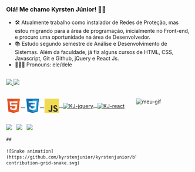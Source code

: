 ### Olá! Me chamo Kyrsten Júnior! 👋🏽

- 🛠️ Atualmente trabalho como instalador de Redes de Proteção, mas estou migrando para a área de programação, inicialmente no Front-end, e procuro uma oportunidade na área de Desenvolvedor.
- 📚 Estudo segundo semestre de Análise e Desenvolvimento de Sistemas. Além da faculdade, já fiz alguns cursos de HTML, CSS, Javascript, Git e Github, jQuery e React Js.
- 🧍🏽‍♂️ Pronouns: ele/dele

<br>

<div>
 <a href="https://github.com/kyrstenjunior">
 <img height="180em" src="https://github-readme-stats.vercel.app/api?username=kyrstenjunior&show_icons=true&theme=dracula&include_all_commits=true&count_private=true"/>
 <img height="180em" src="https://github-readme-stats.vercel.app/api/top-langs/?username=kyrstenjunior&layout=compact&langs_count=7&theme=dracula"/>
</div>

<br>

<div style="display: inline_block"><br>
  <img align="center" alt="KJ-html" height="40" width="40" src="https://raw.githubusercontent.com/devicons/devicon/master/icons/html5/html5-original.svg">&nbsp;&nbsp;
  <img align="center" alt="KJ-css" height="40" width="40" src="https://raw.githubusercontent.com/devicons/devicon/master/icons/css3/css3-original.svg">&nbsp;&nbsp;
  <img align="center" alt="KJ-js" height="40" width="40" src="https://raw.githubusercontent.com/devicons/devicon/master/icons/javascript/javascript-original.svg">&nbsp;&nbsp;
  <img align="center" alt="KJ-jquery" height="40" width="40" src="https://cdn.jsdelivr.net/gh/devicons/devicon/icons/jquery/jquery-original.svg" />&nbsp;&nbsp;
  <img align="center" alt="KJ-react" height="40" width="40" src="https://cdn.jsdelivr.net/gh/devicons/devicon/icons/react/react-original.svg" />
  <img align="right" alt="meu-gif" height="150px" width="150px" src="https://cdn.discordapp.com/attachments/965634054017912893/965634513667493998/Webp.net-gifmaker.gif">
</div>

  ##
  
  <div>
    <a href="mailto:kyrstenjr@gmail.com" target="_blank"><img src="https://img.shields.io/badge/Gmail-D14836?style=for-the-badge&logo=gmail&logoColor=white" target="_blank"></a>&nbsp;&nbsp;
     <a href="https://www.instagram.com/kyrstenjunior" target="_blank"><img src="https://img.shields.io/badge/Instagram-E4405F?style=for-the-badge&logo=instagram&logoColor=white" target="_blank"></a>&nbsp;&nbsp;
    <a href="https://www.linkedin.com/in/kyrstenjr/" target="_blank"><img src="https://img.shields.io/badge/LinkedIn-0077B5?style=for-the-badge&logo=linkedin&logoColor=white" target="_blank"></a>&nbsp;&nbsp;
  </div>
	
	##
	
	![Snake animation](https://github.com/kyrstenjunior/kyrstenjunior/blob/output/github-contribution-grid-snake.svg)
